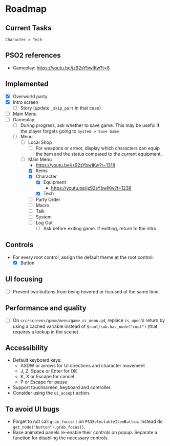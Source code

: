 # Roadmap

## Current Tasks

`Character > Tech`

## PSO2 references

- Gameplay: https://youtu.be/jz92sYbwIKw?t=8

## Implemented

- [x] Overworld party
- [x] Intro screen
  - [ ] Story (update `_skip_part` in that case)
- [ ] Main Menu
- [ ] Gameplay
  - [ ] During progress, ask whether to save game. This may be useful if the player forgets going to `System > Save Game`
  - [ ] Menu
    - [ ] Local Shop
      - [ ] For weapons or armor, display which characters can equip the item and the status compared to the current equipment.
    - [ ] Main Menu
      - https://youtu.be/jz92sYbwIKw?t=1318
      - [x] Items
      - [x] Character
        - [x] Equipment
          - https://youtu.be/jz92sYbwIKw?t=1238
        - [x] Tech
      - [ ] Party Order
      - [ ] Macro
      - [ ] Talk
      - [ ] System
      - [ ] Log Out
        - [ ] Ask before exiting game. If exitting, return to the intro.

## Controls

- For every root control, assign the default theme at the root control:
  - [x] Button

## UI focusing

- [ ] Prevent two buttons from being hovered or focused at the same time.

## Performance and quality

- [ ] On `src/screens/game/menu/game_sc_menu.gd`, replace `is_open`'s return by using a cached variable instead of `$root/sub.has_node("root")` (that requires a lookup in the scene).

## Accessibility

- Default keyboard keys:
  - ASDW or arrows for UI directions and character movement
  - J, Z, Space or Enter for OK
  - K, X or Escape for cancel
  - P or Escape for pause
- Support touchscreen, keyboard and controller.
- Consider using the `ui_accept` action.

## To avoid UI bugs

- Forget to not call `grab_focus()` on `PS3SelectableItemButton`. Instead do `get_node("button").grab_focus()`.
- Base animated panels re-enable their controls on popup. Separate a function for disabling the necessary controls.